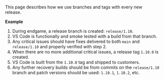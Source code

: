 This page describes how we use branches and tags with every new release.

**Example**

1. During endgame, a release branch is created: `release/1.10`.
2. VS Code is functionally and smoke tested with a build from that branch.
3. Any critical issues should have fixes delivered to both `main` and `release/1.10` and properly verified with step 2.
4. When there are no more additional critical issues, a release tag `1.10.0` is created.
5. VS Code is built from the `1.10.0` tag and shipped to customers.
6. Any further recovery builds should be from commits on the `release/1.10`
   branch and patch versions should be used: `1.10.1`, `1.10.2`, etc.
